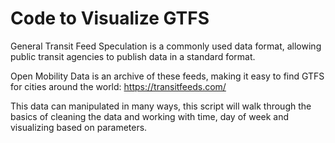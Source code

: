 # Code to Visualize GTFS

General Transit Feed Speculation is a commonly used data format, allowing public transit agencies to publish data in a standard format. 

Open Mobility Data is an archive of these feeds, making it easy to find GTFS for cities around the world: https://transitfeeds.com/

This data can manipulated in many ways, this script will walk through the basics of cleaning the data and working with time, day of week and visualizing based on parameters.
